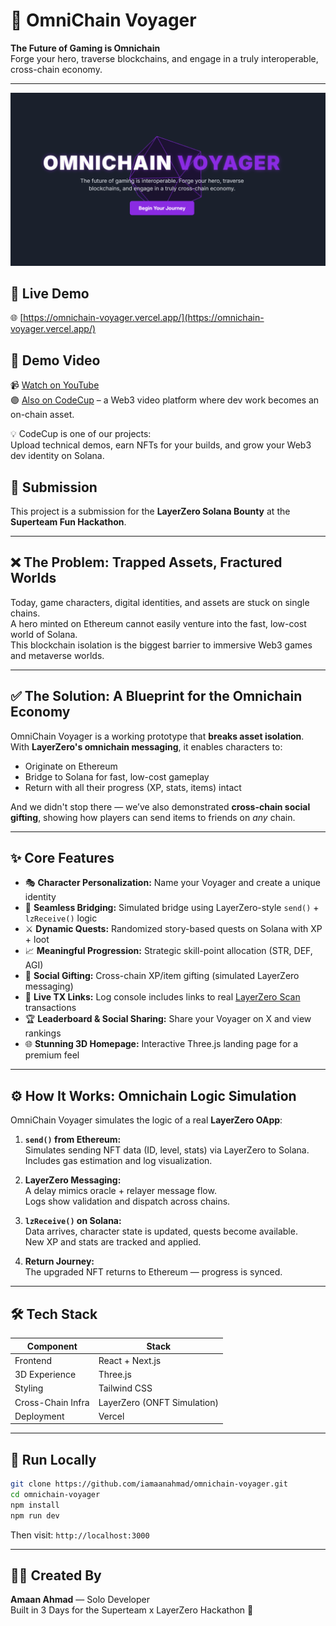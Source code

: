 
# 🌌 OmniChain Voyager

**The Future of Gaming is Omnichain**  
Forge your hero, traverse blockchains, and engage in a truly interoperable, cross-chain economy.

---

![OmniChain Voyager](src/app/preview.png)

## 🔗 Live Demo  
🌐 [https://omnichain-voyager.vercel.app/](https://omnichain-voyager.vercel.app/)

## 🎥 Demo Video  
📹 [Watch on YouTube](https://youtu.be/5UGyrs2ix3w)  
🟣 [Also on CodeCup](https://codecup.cc/videos/YVZSpF54ksKPV0ny2pin) – a Web3 video platform where dev work becomes an on-chain asset.

💡 CodeCup is one of our projects:  
Upload technical demos, earn NFTs for your builds, and grow your Web3 dev identity on Solana.

## 🧾 Submission  
This project is a submission for the **LayerZero Solana Bounty** at the **Superteam Fun Hackathon**.

---

## ❌ The Problem: Trapped Assets, Fractured Worlds

Today, game characters, digital identities, and assets are stuck on single chains.  
A hero minted on Ethereum cannot easily venture into the fast, low-cost world of Solana.  
This blockchain isolation is the biggest barrier to immersive Web3 games and metaverse worlds.

---

## ✅ The Solution: A Blueprint for the Omnichain Economy

OmniChain Voyager is a working prototype that **breaks asset isolation**.  
With **LayerZero's omnichain messaging**, it enables characters to:

- Originate on Ethereum  
- Bridge to Solana for fast, low-cost gameplay  
- Return with all their progress (XP, stats, items) intact  

And we didn't stop there — we’ve also demonstrated **cross-chain social gifting**, showing how players can send items to friends on *any* chain.

---

## ✨ Core Features

- 🎭 **Character Personalization:** Name your Voyager and create a unique identity  
- 🌉 **Seamless Bridging:** Simulated bridge using LayerZero-style `send()` + `lzReceive()` logic  
- ⚔️ **Dynamic Quests:** Randomized story-based quests on Solana with XP + loot  
- 📈 **Meaningful Progression:** Strategic skill-point allocation (STR, DEF, AGI)  
- 🎁 **Social Gifting:** Cross-chain XP/item gifting (simulated LayerZero messaging)  
- 🔗 **Live TX Links:** Log console includes links to real [LayerZero Scan](https://layerzeroscan.com) transactions  
- 🏆 **Leaderboard & Social Sharing:** Share your Voyager on X and view rankings  
- 🌐 **Stunning 3D Homepage:** Interactive Three.js landing page for a premium feel  

---

## ⚙️ How It Works: Omnichain Logic Simulation

OmniChain Voyager simulates the logic of a real **LayerZero OApp**:

1. **`send()` from Ethereum:**  
   Simulates sending NFT data (ID, level, stats) via LayerZero to Solana.  
   Includes gas estimation and log visualization.

2. **LayerZero Messaging:**  
   A delay mimics oracle + relayer message flow.  
   Logs show validation and dispatch across chains.

3. **`lzReceive()` on Solana:**  
   Data arrives, character state is updated, quests become available.  
   New XP and stats are tracked and applied.

4. **Return Journey:**  
   The upgraded NFT returns to Ethereum — progress is synced.

---

## 🛠️ Tech Stack

| Component        | Stack                         |
|------------------|-------------------------------|
| Frontend         | React + Next.js               |
| 3D Experience    | Three.js                      |
| Styling          | Tailwind CSS                  |
| Cross-Chain Infra| LayerZero (ONFT Simulation)   |
| Deployment       | Vercel                        |

---

## 🧪 Run Locally

```bash
git clone https://github.com/iamaanahmad/omnichain-voyager.git
cd omnichain-voyager
npm install
npm run dev
```

Then visit: `http://localhost:3000`

---

## 👨‍🚀 Created By  
**Amaan Ahmad** — Solo Developer  
Built in 3 Days for the Superteam x LayerZero Hackathon 🚀
